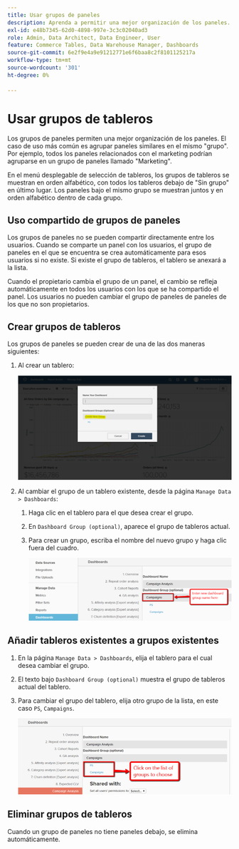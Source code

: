 ```yaml
---
title: Usar grupos de paneles
description: Aprenda a permitir una mejor organización de los paneles.
exl-id: e48b7345-62d0-4898-997e-3c3c02040ad3
role: Admin, Data Architect, Data Engineer, User
feature: Commerce Tables, Data Warehouse Manager, Dashboards
source-git-commit: 6e2f9e4a9e91212771e6f6baa8c2f8101125217a
workflow-type: tm+mt
source-wordcount: '301'
ht-degree: 0%

---
```


# Usar grupos de tableros

Los grupos de paneles permiten una mejor organización de los paneles. El caso de uso más común es agrupar paneles similares en el mismo &quot;grupo&quot;. Por ejemplo, todos los paneles relacionados con el marketing podrían agruparse en un grupo de paneles llamado &quot;Marketing&quot;.

En el menú desplegable de selección de tableros, los grupos de tableros se muestran en orden alfabético, con todos los tableros debajo de &quot;Sin grupo&quot; en último lugar. Los paneles bajo el mismo grupo se muestran juntos y en orden alfabético dentro de cada grupo.

## Uso compartido de grupos de paneles

Los grupos de paneles no se pueden compartir directamente entre los usuarios. Cuando se comparte un panel con los usuarios, el grupo de paneles en el que se encuentra se crea automáticamente para esos usuarios si no existe. Si existe el grupo de tableros, el tablero se anexará a la lista.

Cuando el propietario cambia el grupo de un panel, el cambio se refleja automáticamente en todos los usuarios con los que se ha compartido el panel. Los usuarios no pueden cambiar el grupo de paneles de paneles de los que no son propietarios.

## Crear grupos de tableros

Los grupos de paneles se pueden crear de una de las dos maneras siguientes:

1. Al crear un tablero:

   ![crear grupo de tableros](../../assets/create-dashboard-groups-new-dashboard.png)

1. Al cambiar el grupo de un tablero existente, desde la página `Manage Data > Dashboards`:

   1. Haga clic en el tablero para el que desea crear el grupo.

   1. En `Dashboard Group (optional)`, aparece el grupo de tableros actual.

   1. Para crear un grupo, escriba el nombre del nuevo grupo y haga clic fuera del cuadro.

      ![crear grupo de tableros](../../assets/create-dashboard-groups-existing-dashboard.png)

## Añadir tableros existentes a grupos existentes

1. En la página `Manage Data > Dashboards`, elija el tablero para el cual desea cambiar el grupo.

1. El texto bajo `Dashboard Group (optional)` muestra el grupo de tableros actual del tablero.

1. Para cambiar el grupo del tablero, elija otro grupo de la lista, en este caso `PS`, `Campaigns`.

   ![cambiar tablero de grupo](../../assets/add-existing-dashboard-existing-group.png)

## Eliminar grupos de tableros

Cuando un grupo de paneles no tiene paneles debajo, se elimina automáticamente.
